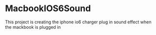 # MacbookIOS6Sound
This project is creating the iphone io6 charger plug in sound effect when the mackbook is plugged in 
